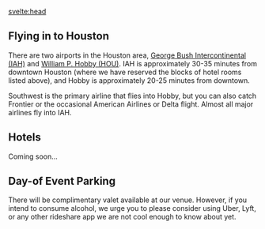 <script>
  import { pageTitle } from '~/utils/pageTitle'
</script>

<!-- HEAD -->
<svelte:head>
  <title>{pageTitle('Travel & Accomodations')}</title>
  <meta name="description" content="Everything our out-of-town friends will need to best enjoy their Houston stay!" />
</svelte:head>

## Flying in to Houston
There are two airports in the Houston area, [George Bush Intercontinental (IAH)](https://goo.gl/maps/gJmsofuFmtiLf3fQ6) and [William P. Hobby (HOU)](https://goo.gl/maps/ZENw2R4jjR2qCada8). IAH is approximately 30-35 minutes from downtown Houston (where we have reserved the blocks of hotel rooms listed above), and Hobby is approximately 20-25 minutes from downtown.
 
Southwest is the primary airline that flies into Hobby, but you can also catch Frontier or the occasional American Airlines or Delta flight. Almost all major airlines fly into IAH.

## Hotels
<!-- ### [JW Marriott Downtown](https://www.marriott.com/en-us/hotels/houdj-jw-marriott-houston-downtown/overview/)
806 Main Street  
Houston, Texas 77002  
713.237.1111  
Check in Friday, September 15; check out Sunday, September 17
$### per night  
HOW TO BOOK: COMING SOON
 
### [AC Hotel Houston Downtown](https://www.marriott.com/en-us/hotels/houac-ac-hotel-houston-downtown/overview/)
723 Main Street  
Houston, Texas 77007  
832.516.6635  
Check in Friday, September 15; check out Sunday, September 17
$ ### per night  
HOW TO BOOK: COMING SOON -->
Coming soon...

## Day-of Event Parking
There will be complimentary valet available at our venue. However, if you intend to consume alcohol, we urge you to please consider using Uber, Lyft, or any other rideshare app we are not cool enough to know about yet.
